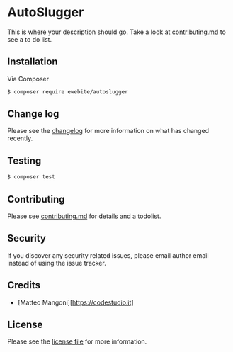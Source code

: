 # AutoSlugger

This is where your description should go. Take a look at [contributing.md](contributing.md) to see a to do list.

## Installation

Via Composer

``` bash
$ composer require ewebite/autoslugger
```

## Change log
Please see the [changelog](changelog.md) for more information on what has changed recently.

## Testing
``` bash
$ composer test
```

## Contributing
Please see [contributing.md](contributing.md) for details and a todolist.

## Security
If you discover any security related issues, please email author email instead of using the issue tracker.

## Credits
- [Matteo Mangoni][https://codestudio.it]

## License
Please see the [license file](license.md) for more information.